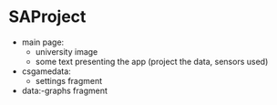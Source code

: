 # SAProject

- main page:
    - university image
    - some text presenting the app (project the data, sensors used)
- csgamedata:
    - settings fragment
- data:-graphs fragment
